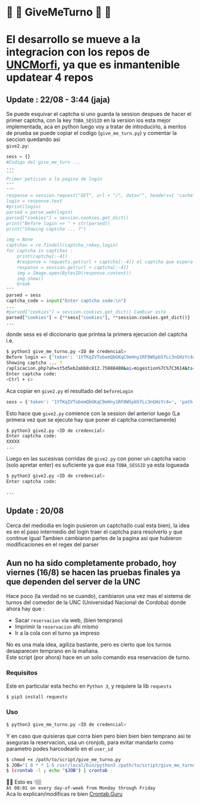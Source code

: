 # 🍅 🥑 GiveMeTurno 🍔 🍗
# El desarrollo se mueve a la integracion con los repos de [UNCMorfi](https://github.com/joaqbarcena/UNCmorfiServer), ya que es inmantenible updatear 4 repos

## Update : 22/08 - 3:44 (jaja)
Se puede esquivar el captcha si uno guarda la session despues de hacer el primer
captcha, con la key `TOBA_SESSID` en la version ios esta mejor implementada, aca
en python luego voy a tratar de introducirlo, a meritos de prueba se puede copiar
el codigo (`give_me_turn.py`) y comentar la seccion quedando asi  
`give2.py`: 
```python
sess = {}
#Codigo del give_me_turn ...
...
"""
Primer peticion a la pagina de login
"""
"""
response = session.request("GET", url + "/", data="", headers={ 'cache-control': "no-cache" })
login = response.text
#print(login)
parsed = parse_web(login)
parsed["cookies"] = session.cookies.get_dict()
print("Before login => " + str(parsed))
print("Showing captcha ... ?")

img = None
captchas = re.findall(captcha_rekey,login)
for captcha in captchas :
	print(captcha[:-4])
	#response = requests.get(url + captcha[:-4]) el captcha que espera es de la misma session (cookies)
	response = session.get(url + captcha[:-4])
	img = Image.open(BytesIO(response.content))
	img.show()
	break
"""
parsed = sess
captcha_code = input("Enter captcha code:\n")
...
#parsed["cookies"] = session.cookies.get_dict() Cambiar esto 
parsed["cookies"] = {**sess["cookies"], **session.cookies.get_dict()}
...
```
donde sess es el diccionario que printea la primera ejecucion del captcha 
i.e.
```bash
$ python3 give_me_turno.py <ID de credencial>
Before login => {'token': '1YTKqIVTobemQbGKqC9eHny1RF8W5pb5fLc3nGHzYc4=', 'path': '/aplicacion.php?ah=st5d5eb2abb8c812.75088480&ai=migestion%7C%7C3614', 'cookies': {'idunc': 'rBAQyF1esquFthrvA2lYAg==', 'serverid': 'server_3|XV6yr|XV6yr', 'TOBA_SESSID': '9ep77f7hg0tu8mmjfiaqt8fei7'}}
Showing captcha ... ?
/aplicacion.php?ah=st5d5eb2abb8c812.75088480&ai=migestion%7C%7C3614&ts=mostrar_captchas_efs&tsd=migestion%7C%7C2689
Enter captcha code:
<Ctrl + c>
```
Aca copiar en `give2.py` el resultado del `beforeLogin`
```python
sess = {'token': '1YTKqIVTobemQbGKqC9eHny1RF8W5pb5fLc3nGHzYc4=', 'path': '/aplicacion.php?ah=st5d5eb2abb8c812.75088480&ai=migestion%7C%7C3614', 'cookies': {'idunc': 'rBAQyF1esquFthrvA2lYAg==', 'serverid': 'server_3|XV6yr|XV6yr', 'TOBA_SESSID': '9ep77f7hg0tu8mmjfiaqt8fei7'}}
```
Esto hace que `give2.py` comience con la session del anterior
luego (La primera vez que se ejecute hay que poner el captcha correctamente)
```bash
$ python3 give2.py <ID de credencial>
Enter captcha code:
XXXXX
...
```
Luego en las sucesivas corridas de `give2.py` con poner un captcha vacio (solo apretar enter) es suficiente ya que esa `TOBA_SESSID` ya esta logueada
```bash
$ python3 give2.py <ID de credencial>
Enter captcha code:

...
```

## Update : 20/08 
Cerca del mediodia en login pusieron un captcha(lo cual esta bien), la idea es en el paso intermedio del login traer el captcha para resolverlo y que conitnue igual
Tambien cambiaron partes de la pagina asi que hubieron modificaciones en el regex del parser

## Aun no ha sido completamente probado, hoy viernes (16/8) se hacen las pruebas finales ya que dependen del server de la UNC

Hace poco (la verdad no se cuando), cambiaron una vez mas el sistema de turnos del comedor de la UNC (Universidad Nacional de Cordoba) donde ahora hay que :  

- Sacar `reservacion` via web, (bien temprano)
- Imprimir la `reservacion` ahi mismo
- Ir a la cola con el turno ya impreso

No es una mala idea, agiliza bastante, pero es cierto que los
turnos desaparecen temprano en la mañana.  
Este script (por ahora) hace en un solo comando esa reservacion de turno.

### Requisitos
Este en particular esta hecho en `Python 3`, y requiere la lib `requests` 
```bash
$ pip3 install requests
```
### Uso
```bash
$ python3 give_me_turno.py <ID de credencial>
```
Y en caso que quisieras que corra bien pero bien bien bien
temprano asi te aseguras la reservacion, usa un cronjob, para evitar mandarlo
como parametro podes harcodearlo en el `user_id`
```bash
$ chmod +x /path/to/script/give_me_turno.py
$ JOB="1 8 * * 1-5 /usr/local/bin/python3 /path/to/script/give_me_turno.py"
$ (crontab -l ; echo "$JOB") | crontab -
```
☝🏽 Esto es 👇🏽  
`At 08:01 on every day-of-week from Monday through Friday`  
Aca lo explican/modificas re bien [Crontab.Guru](https://crontab.guru/#0_8_*_*_1-5)



